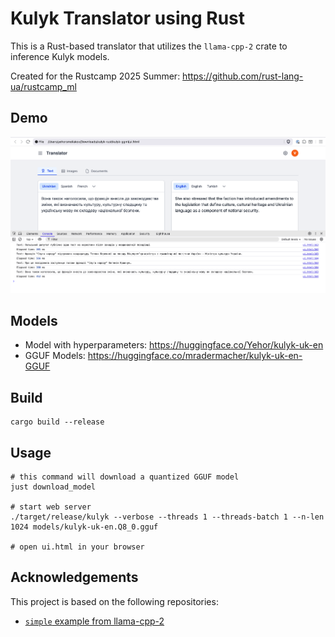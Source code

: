 # Kulyk Translator using Rust

This is a Rust-based translator that utilizes the `llama-cpp-2` crate to inference Kulyk models.

Created for the Rustcamp 2025 Summer: https://github.com/rust-lang-ua/rustcamp_ml

## Demo

<a href="./screenshot.png"><img src="./screenshot.png" width="700px"/></a>

## Models

- Model with hyperparameters: https://huggingface.co/Yehor/kulyk-uk-en
- GGUF Models: https://huggingface.co/mradermacher/kulyk-uk-en-GGUF

## Build

```shell
cargo build --release
```

## Usage

```shell
# this command will download a quantized GGUF model
just download_model

# start web server
./target/release/kulyk --verbose --threads 1 --threads-batch 1 --n-len 1024 models/kulyk-uk-en.Q8_0.gguf

# open ui.html in your browser
```

## Acknowledgements

This project is based on the following repositories:

- [`simple` example from llama-cpp-2](https://github.com/utilityai/llama-cpp-rs/tree/main/examples/simple)

